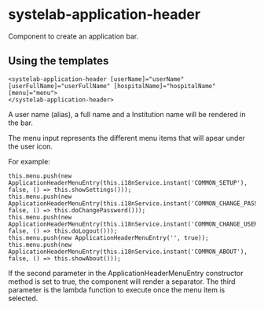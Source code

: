 # systelab-application-header

Component to create an application bar.

## Using the templates

```
<systelab-application-header [userName]="userName" [userFullName]="userFullName" [hospitalName]="hospitalName" [menu]="menu">
</systelab-application-header>
```
A user name (alias), a full name and a Institution name will be rendered in the bar. 

The menu input represents the different menu items that will apear under the user icon.

For example:
```
this.menu.push(new ApplicationHeaderMenuEntry(this.i18nService.instant('COMMON_SETUP'), false, () => this.showSettings()));
this.menu.push(new ApplicationHeaderMenuEntry(this.i18nService.instant('COMMON_CHANGE_PASSWORD'), false, () => this.doChangePassword()));
this.menu.push(new ApplicationHeaderMenuEntry(this.i18nService.instant('COMMON_CHANGE_USER'), false, () => this.doLogout()));
this.menu.push(new ApplicationHeaderMenuEntry('', true));
this.menu.push(new ApplicationHeaderMenuEntry(this.i18nService.instant('COMMON_ABOUT'), false, () => this.showAbout()));
```
If the second parameter in the ApplicationHeaderMenuEntry constructor method is set to true, the component will render a separator.
The third parameter is the lambda function to execute once the menu item is selected.
